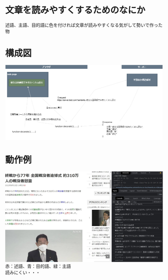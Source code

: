 # 文章を読みやすくするためのなにか

述語、主語、目的語に色を付ければ文章が読みやすくなる気がして勢いで作った物

# 構成図

![](image_.png)

# 動作例

![](sample.jpg)
赤：述語、青：目的語、緑：主語  
読みにくい・・・
